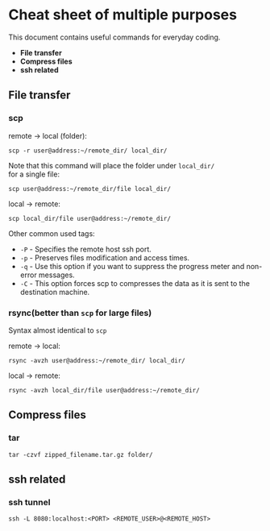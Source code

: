 # Cheat sheet of multiple purposes
This document contains useful commands for everyday coding.
- **File transfer**
- **Compress files**
- **ssh related**
## File transfer
### scp
remote -> local (folder): <br>
```
scp -r user@address:~/remote_dir/ local_dir/
```
Note that this command will place the folder under `local_dir/` <br>
for a single file: <br>
```
scp user@address:~/remote_dir/file local_dir/
```
local -> remote:
```
scp local_dir/file user@address:~/remote_dir/ 
```

Other common used tags:

- `-P` - Specifies the remote host ssh port.
- `-p` - Preserves files modification and access times.
- `-q` - Use this option if you want to suppress the progress meter and non-error messages.
- `-C` - This option forces scp to compresses the data as it is sent to the destination machine.

### rsync(better than `scp` for large files)
Syntax almost identical to `scp`

remote -> local: <br>
```
rsync -avzh user@address:~/remote_dir/ local_dir/
```

local -> remote:
```
rsync -avzh local_dir/file user@address:~/remote_dir/
```

## Compress files
### tar
```
tar -czvf zipped_filename.tar.gz folder/
```

## ssh related
### ssh tunnel
```
ssh -L 8080:localhost:<PORT> <REMOTE_USER>@<REMOTE_HOST>
```
